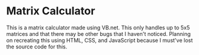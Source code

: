 # Matrix Calculator

This is a matrix calculator made using VB.net.
This only handles up to 5x5 matrices and that there may be other bugs that I haven't noticed.
Planning on recreating this using HTML, CSS, and JavaScript because I must've lost the source code for this.

